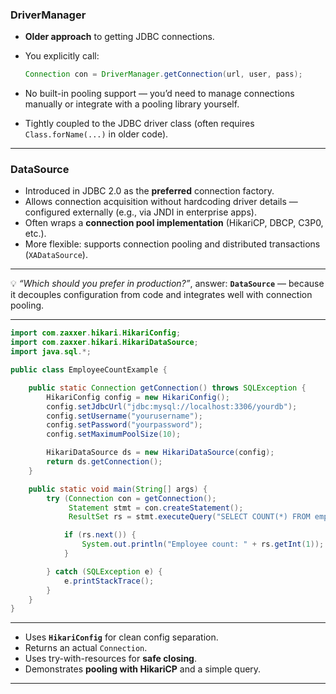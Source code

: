 ### **DriverManager**

* **Older approach** to getting JDBC connections.
* You explicitly call:

  ```java
  Connection con = DriverManager.getConnection(url, user, pass);
  ```
* No built-in pooling support — you’d need to manage connections manually or integrate with a pooling library yourself.
* Tightly coupled to the JDBC driver class (often requires `Class.forName(...)` in older code).

---

### **DataSource**

* Introduced in JDBC 2.0 as the **preferred** connection factory.
* Allows connection acquisition without hardcoding driver details — configured externally (e.g., via JNDI in enterprise apps).
* Often wraps a **connection pool implementation** (HikariCP, DBCP, C3P0, etc.).
* More flexible: supports connection pooling and distributed transactions (`XADataSource`).

---

💡 *“Which should you prefer in production?”*, answer: **`DataSource`** — because it decouples configuration from code and integrates well with connection pooling.

---

```java
import com.zaxxer.hikari.HikariConfig;
import com.zaxxer.hikari.HikariDataSource;
import java.sql.*;

public class EmployeeCountExample {

    public static Connection getConnection() throws SQLException {
        HikariConfig config = new HikariConfig();
        config.setJdbcUrl("jdbc:mysql://localhost:3306/yourdb");
        config.setUsername("yourusername");
        config.setPassword("yourpassword");
        config.setMaximumPoolSize(10);

        HikariDataSource ds = new HikariDataSource(config);
        return ds.getConnection();
    }

    public static void main(String[] args) {
        try (Connection con = getConnection();
             Statement stmt = con.createStatement();
             ResultSet rs = stmt.executeQuery("SELECT COUNT(*) FROM employee")) {

            if (rs.next()) {
                System.out.println("Employee count: " + rs.getInt(1));
            }

        } catch (SQLException e) {
            e.printStackTrace();
        }
    }
}
```

---

* Uses **`HikariConfig`** for clean config separation.
* Returns an actual `Connection`.
* Uses try-with-resources for **safe closing**.
* Demonstrates **pooling with HikariCP** and a simple query.

---


